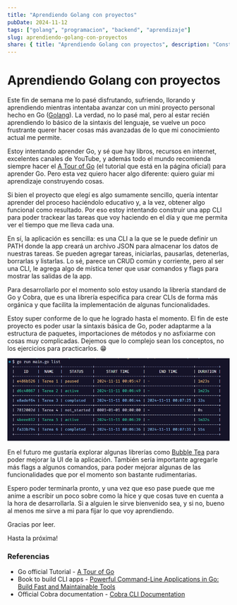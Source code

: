 ```yaml
---
title: "Aprendiendo Golang con proyectos"
pubDate: 2024-11-12
tags: ["golang", "programacion", "backend", "aprendizaje"]
slug: aprendiendo-golang-con-proyectos
share: { title: "Aprendiendo Golang con proyectos", description: "Construí una aplicación CLI para trackear tareas en Golang" }
---
```


# Aprendiendo Golang con proyectos

Este fin de semana me lo pasé disfrutando, sufriendo, llorando y aprendiendo mientras intentaba avanzar con un mini proyecto personal hecho en Go ([Golang](https://go.dev/)). La verdad, no lo pasé mal, pero al estar recién aprendiendo lo básico de la sintaxis del lenguaje, se vuelve un poco frustrante querer hacer cosas más avanzadas de lo que mi conocimiento actual me permite.

Estoy intentando aprender Go, y sé que hay libros, recursos en internet, excelentes canales de YouTube, y además todo el mundo recomienda siempre hacer el [A Tour of Go](https://go.dev/tour/list) (el tutorial que está en la página oficial) para aprender Go. Pero esta vez quiero hacer algo diferente: quiero guiar mi aprendizaje construyendo cosas.

Si bien el proyecto que elegí es algo sumamente sencillo, quería intentar aprender del proceso haciéndolo educativo y, a la vez, obtener algo funcional como resultado. Por eso estoy intentando construir una app CLI para poder trackear las tareas que voy haciendo en el día y que me permita ver el tiempo que me lleva cada una. 

En sí, la aplicación es sencilla: es una CLI a la que se le puede definir un PATH donde la app creará un archivo JSON para almacenar los datos de nuestras tareas. Se pueden agregar tareas, iniciarlas, pausarlas, detenerlas, borrarlas y listarlas. Lo sé, parece un CRUD común y corriente, pero al ser una CLI, le agrega algo de mística tener que usar comandos y flags para mostrar las salidas de la app.

Para desarrollarlo por el momento solo estoy usando la librería standard de Go y Cobra, que es una librería especifica para crear CLIs de forma más orgánica y que facilita la implementación de algunas funcionalidades.  

Estoy super conforme de lo que he logrado hasta el momento. El fin de este proyecto es poder usar la sintaxis básica de Go, poder adaptarme a la estructura de paquetes, importaciones de métodos y no asfixiarme con cosas muy complicadas. Dejemos que lo complejo sean los conceptos, no los ejercicios para practicarlos. 😁 

![Tabla de tareas](./images/tabla.png)

En el futuro me gustaría explorar algunas librerías como [Bubble Tea](https://github.com/charmbracelet/bubbletea) para poder mejorar la UI de la aplicación. También sería importante agregarle más flags a algunos comandos, para poder mejorar algunas de las funcionalidades que por el momento son bastante rudimentarias.

Espero poder terminarla pronto, y una vez que eso pase puede que me anime a escribir un poco sobre como la hice y que cosas tuve en cuenta a la hora de desarrollarla. Si a alguien le sirve bienvenido sea, y si no, bueno al menos me sirve a mi para fijar lo que voy aprendiendo. 

Gracias por leer.

Hasta la próxima!


### Referencias
 - Go official Tutorial - [A Tour of Go](https://go.dev/tour/list)
 - Book to build CLI apps - [Powerful Command-Line Applications in Go: Build Fast and Maintainable Tools](https://www.amazon.com/Powerful-Command-Line-Applications-Go-Maintainable/dp/168050696X)
 - Official Cobra documentation - [Cobra CLI Documentation](https://github.com/spf13/cobra)
